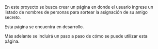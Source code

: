 En este proyecto se busca crear un página en donde el usuario ingrese un listado de nombres de personas para sortear la asignación de su amigo secreto.

Esta página se encuentra en desarrollo.

Más adelante se incluirá un paso a paso de cómo se puede utilizar esta página.

